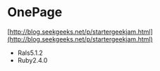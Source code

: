 # OnePage
[http://blog.seekgeeks.net/p/startergeekjam.html](http://blog.seekgeeks.net/p/startergeekjam.html)

- Rals5.1.2
- Ruby2.4.0
